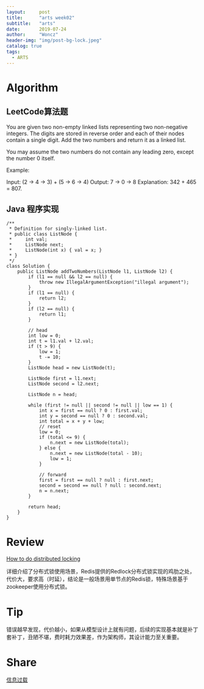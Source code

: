 ```yaml
---
layout:     post
title:      "arts week02"
subtitle:   "arts"
date:       2019-07-24
author:     "Woncz"
header-img: "img/post-bg-lock.jpeg"
catalog: true
tags:
  - ARTS
---
```


# Algorithm

## LeetCode算法题

You are given two non-empty linked lists representing two non-negative integers. The digits are stored in reverse order and each of their nodes contain a single digit. Add the two numbers and return it as a linked list.

You may assume the two numbers do not contain any leading zero, except the number 0 itself.

Example:

Input: (2 -> 4 -> 3) + (5 -> 6 -> 4)
Output: 7 -> 0 -> 8
Explanation: 342 + 465 = 807.


## Java 程序实现
```
/**
 * Definition for singly-linked list.
 * public class ListNode {
 *     int val;
 *     ListNode next;
 *     ListNode(int x) { val = x; }
 * }
 */
class Solution {
    public ListNode addTwoNumbers(ListNode l1, ListNode l2) {
        if (l1 == null && l2 == null) {
            throw new IllegalArgumentException("illegal argument");
        }
        if (l1 == null) {
            return l2;
        }
        if (l2 == null) {
            return l1;
        }
        
        // head
        int low = 0;
        int t = l1.val + l2.val;
        if (t > 9) {
            low = 1;
            t -= 10;
        }
        ListNode head = new ListNode(t);
        
        ListNode first = l1.next;
        ListNode second = l2.next;
        
        ListNode n = head;
        
        while (first != null || second != null || low == 1) {
            int x = first == null ? 0 : first.val;
            int y = second == null ? 0 : second.val;
            int total = x + y + low;
            // reset
            low = 0;
            if (total <= 9) {
                n.next = new ListNode(total);
            } else {
                n.next = new ListNode(total - 10);
                low = 1;
            }
            
            // forward
            first = first == null ? null : first.next;
            second = second == null ? null : second.next;
            n = n.next;
        }
        
        return head;
    }
}
```

# Review
[How to do distributed locking](http://martin.kleppmann.com/2016/02/08/how-to-do-distributed-locking.html)

详细介绍了分布式锁使用场景，Redis提供的Redlock分布式锁实现的鸡肋之处，代价大，要求高（时延），结论是一般场景用单节点的Redis锁，特殊场景基于zookeeper使用分布式锁。


# Tip
错误越早发现，代价越小，如果从模型设计上就有问题，后续的实现基本就是补丁套补丁，丑陋不堪，费时耗力效果差，作为架构师，其设计能力至关重要。


# Share
[信息过载](https://www.jianshu.com/p/52a2a5397aad)
